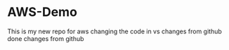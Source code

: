 # AWS-Demo
This is my new repo for aws 
changing the code in vs
changes from github done
changes from github
